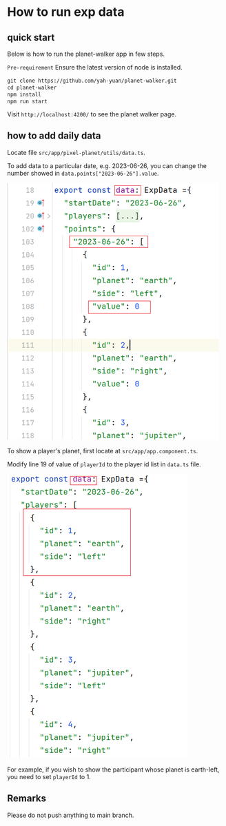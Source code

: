 # How to run exp data

## quick start

Below is how to run the planet-walker app in few steps.

`Pre-requirement` Ensure the latest version of node is installed.

```shell
git clone https://github.com/yah-yuan/planet-walker.git
cd planet-walker
npm install
npm run start
```

Visit `http://localhost:4200/` to see the planet walker page.

## how to add daily data

Locate file `src/app/pixel-planet/utils/data.ts`.

To add data to a particular date, e.g. 2023-06-26, you can change the number showed in `data.points["2023-06-26"].value`.

![img.png](doc/expData-example.png)

To show a player's planet, first locate at `src/app/app.component.ts`.

Modify line 19 of value of `playerId` to the player id list in `data.ts` file.

![img.png](doc/player-example.png)

For example, if you wish to show the participant whose planet is earth-left, you need to set `playerId` to 1.

## Remarks

Please do not push anything to main branch.
